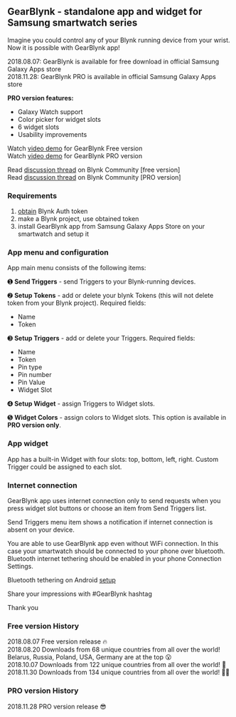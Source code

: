 ## GearBlynk - standalone app and widget for Samsung smartwatch series

Imagine you could control any of your Blynk running device from your wrist.
Now it is possible with GearBlynk app!

2018.08.07: GearBlynk is available for free download in official Samsung Galaxy Apps store    
2018.11.28: GearBlynk PRO is available in official Samsung Galaxy Apps store


**PRO version features:**

* Galaxy Watch support
* Color picker for widget slots
* 6 widget slots
* Usability improvements


Watch [video demo](https://www.youtube.com/watch?v=MkBfo__P5-Q) for GearBlynk Free version   
Watch [video demo](https://www.youtube.com/watch?v=i7XN_Xcg_Qs) for GearBlynk PRO version

Read [discussion thread](https://community.blynk.cc/t/gearblynk-standalone-app-and-widget-for-samsung-gear-s3-smartwatch-series/27725) on Blynk Community [free version]  
Read [discussion thread](https://community.blynk.cc/t/gearblynk-pro-standalone-app-and-widget-for-samsung-smartwatch-series/30982) on Blynk Community [PRO version]  


### Requirements
1. [obtain](http://docs.blynk.cc/#getting-started-getting-started-with-the-blynk-app-4-auth-token) Blynk Auth token
1. make a Blynk project, use obtained token
1. install GearBlynk app from Samsung Galaxy Apps Store on your smartwatch and setup it


### App menu and configuration
App main menu consists of the following items:

➊ **Send Triggers** - send Triggers to your Blynk-running devices.

➋ **Setup Tokens** - add or delete your blynk Tokens (this will not delete token from your Blynk project).
Required fields: 
- Name
- Token

➌ **Setup Triggers** - add or delete your Triggers.
Required fields: 
- Name
- Token
- Pin type
- Pin number
- Pin Value
- Widget Slot

➍ **Setup Widget** - assign Triggers to Widget slots.

➎ **Widget Colors** - assign colors to Widget slots. This option is available in **PRO version only**.

   
   
### App widget
App has a built-in Widget with four slots: top, bottom, left, right.
Custom Trigger could be assigned to each slot.

   
   
### Internet connection
GearBlynk app uses internet connection only to send requests when you press widget slot 
buttons or choose an item from Send Triggers list.

Send Triggers menu item shows a notification if internet connection is absent on your device.

You are able to use GearBlynk app even without WiFi connection. In this case your smartwatch should be connected to your phone over bluetooth. 
Bluetooth internet tethering should be enabled in your phone Connection Settings.

Bluetooth tethering on Android [setup](https://drive.google.com/file/d/1hOui7izz4d4lcZPP9c_yMw5HaqX0_ncA/view?usp=sharing)

Share your impressions with #GearBlynk hashtag

Thank you

### Free version History
2018.08.07 Free version release :fire:   
2018.08.20 Downloads from 68 unique countries from all over the world! Belarus, Russia, Poland, USA, Germany are at the top :open_mouth:        
2018.10.07 Downloads from 122 unique countries from all over the world! :clap:  
2018.11.30 Downloads from 134 unique countries from all over the world! :clap::clap:  


### PRO version History
2018.11.28 PRO version release :sunglasses:    

